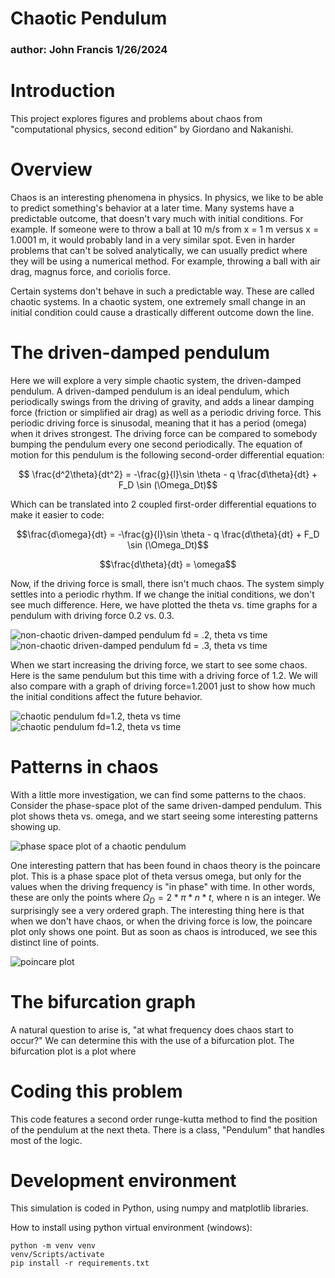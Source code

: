 # Chaotic Pendulum
### author: John Francis 1/26/2024

# Introduction
This project explores figures and problems about chaos from "computational physics, second edition" by Giordano and Nakanishi.

# Overview
Chaos is an interesting phenomena in physics. In physics, we like to be able to predict something's behavior at a later time. Many systems have a predictable outcome, that doesn't vary much with initial conditions. For example. If someone were to throw a ball at 10 m/s from x = 1 m versus x = 1.0001 m, it would probably land in a very similar spot. Even in harder problems that can't be solved analytically, we can usually predict where they will be using a numerical method. For example, throwing a ball with air drag, magnus force, and coriolis force. 

Certain systems don't behave in such a predictable way. These are called chaotic systems. In a chaotic system, one extremely small change in an initial condition could cause a drastically different outcome down the line. 

# The driven-damped pendulum

Here we will explore a very simple chaotic system, the driven-damped pendulum. A driven-damped pendulum is an ideal pendulum, which periodically swings from the driving of gravity, and adds a linear damping force (friction or simplified air drag) as well as a periodic driving force. This periodic driving force is sinusodal, meaning that it has a period (omega) when it drives strongest. The driving force can be compared to somebody bumping the pendulum every one second periodically. The equation of motion for this pendulum is the following second-order differential equation:

$$ \frac{d^2\theta}{dt^2} = -\frac{g}{l}\sin \theta - q \frac{d\theta}{dt} + F_D \sin (\Omega_Dt)$$

Which can be translated into 2 coupled first-order differential equations to make it easier to code:

$$\frac{d\omega}{dt} = -\frac{g}{l}\sin \theta - q \frac{d\theta}{dt} + F_D \sin (\Omega_Dt)$$

$$\frac{d\theta}{dt} = \omega$$

Now, if the driving force is small, there isn't much chaos. The system simply settles into a periodic rhythm. If we change the initial conditions, we don't see much difference. Here, we have plotted the theta vs. time graphs for a pendulum with driving force 0.2 vs. 0.3.

![non-chaotic driven-damped pendulum fd = .2, theta vs time](outputs/fig_3_5.png)
![non-chaotic driven-damped pendulum fd = .3, theta vs time](outputs/fig_3_5_modified.png)

When we start increasing the driving force, we start to see some chaos. Here is the same pendulum but this time with a driving force of 1.2. We will also compare with a graph of driving force=1.2001 just to show how much the initial conditions affect the future behavior. 

![chaotic pendulum fd=1.2, theta vs time](outputs/fig_3_6.png)
![chaotic pendulum fd=1.2, theta vs time](outputs/fig_3_6_modified.png)

# Patterns in chaos

With a little more investigation, we can find some patterns to the chaos. Consider the phase-space plot of the same driven-damped pendulum. This plot shows theta vs. omega, and we start seeing some interesting patterns showing up.

![phase space plot of a chaotic pendulum](outputs/fig_3_8.png)

One interesting pattern that has been found in chaos theory is the poincare plot. This is a phase space plot of theta versus omega, but only for the values when the driving frequency is "in phase" with time. In other words, these are only the points where $\Omega_D = 2*\pi*n*t$, where n is an integer. We surprisingly see a very ordered graph. The interesting thing here is that when we don't have chaos, or when the driving force is low, the poincare plot only shows one point. But as soon as chaos is introduced, we see this distinct line of points. 

![poincare plot](outputs/poincare.png)

# The bifurcation graph
A natural question to arise is, "at what frequency does chaos start to occur?" We can determine this with the use of a bifurcation plot. The bifurcation plot is a plot where 

# Coding this problem

This code features a second order runge-kutta method to find the position of the pendulum at the next theta. There is a class, "Pendulum" that handles most of the logic. 

# Development environment

This simulation is coded in Python, using numpy and matplotlib libraries.

How to install using python virtual environment (windows):

```
python -m venv venv
venv/Scripts/activate
pip install -r requirements.txt
```
